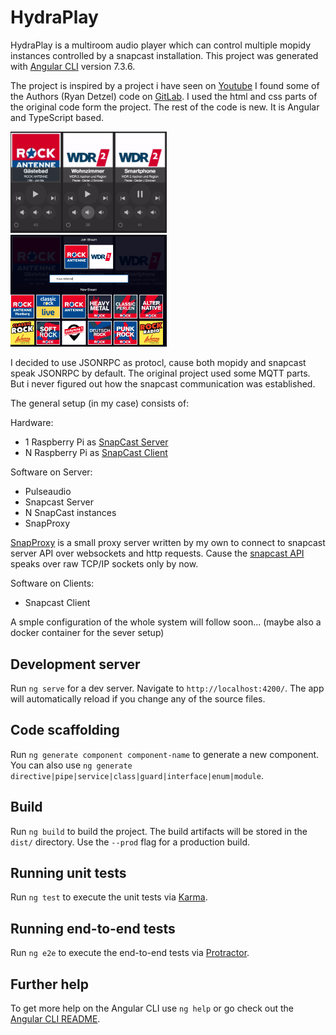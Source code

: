 # HydraPlay
HydraPlay is a multiroom audio player which can control multiple mopidy instances controlled by a snapcast installation.
This project was generated with [Angular CLI](https://github.com/angular/angular-cli) version 7.3.6.

The project is inspired by a project i have seen on [Youtube](https://www.youtube.com/watch?v=Lmr58F8gSs8&t=100s)
I found some of the Authors (Ryan Detzel) code on [GitLab](https://gitlab.com/ryandetzel/music-all/tree/master/src).
I used the html and css parts of the original code form the project. The rest of the code is new. It is Angular and 
TypeScript based.


<div float: center'>
  <img style="width: 250px" src="doc/images/changestream.gif"></img>
</div>

<div float: center'>
  <img style="width: 250px" src="doc/images/library.png"></img>
</div>


I decided to use JSONRPC as protocl, cause both mopidy and snapcast speak JSONRPC by default.
The original project used some MQTT parts. But i never figured out how the snapcast communication
was established.

The general setup (in my case) consists of:

Hardware: 
- 1 Raspberry Pi as [SnapCast Server](https://github.com/badaix/snapcast)
- N Raspberry Pi as [SnapCast Client](https://github.com/badaix/snapcast)

Software on Server: 
- Pulseaudio
- Snapcast Server
- N SnapCast instances
- SnapProxy

[SnapProxy](https://github.com/mariolukas/SnapProxy) is a small proxy server written by my own to connect to snapcast server
API over websockets and http requests. Cause the [snapcast API](https://github.com/badaix/snapcast/tree/master/doc/json_rpc_api) speaks over raw TCP/IP
sockets only by now.

Software on Clients: 
- Snapcast Client

 
A smple configuration of the whole system will follow soon... (maybe also a docker container for the sever setup)

## Development server

Run `ng serve` for a dev server. Navigate to `http://localhost:4200/`. The app will automatically reload if you change any of the source files.

## Code scaffolding

Run `ng generate component component-name` to generate a new component. You can also use `ng generate directive|pipe|service|class|guard|interface|enum|module`.

## Build

Run `ng build` to build the project. The build artifacts will be stored in the `dist/` directory. Use the `--prod` flag for a production build.

## Running unit tests

Run `ng test` to execute the unit tests via [Karma](https://karma-runner.github.io).

## Running end-to-end tests

Run `ng e2e` to execute the end-to-end tests via [Protractor](http://www.protractortest.org/).

## Further help

To get more help on the Angular CLI use `ng help` or go check out the [Angular CLI README](https://github.com/angular/angular-cli/blob/master/README.md).
